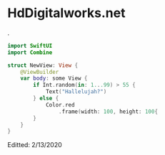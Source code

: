 HdDigitalworks.net
==========

.

```swift
import SwiftUI
import Combine

struct NewView: View {
    @ViewBuilder
    var body: some View {
        if Int.random(in: 1...99) > 55 {
            Text("Hallelujah?")
        } else {
            Color.red
                .frame(width: 100, height: 100{
        }
    }
}
```

Editted: 2/13/2020
